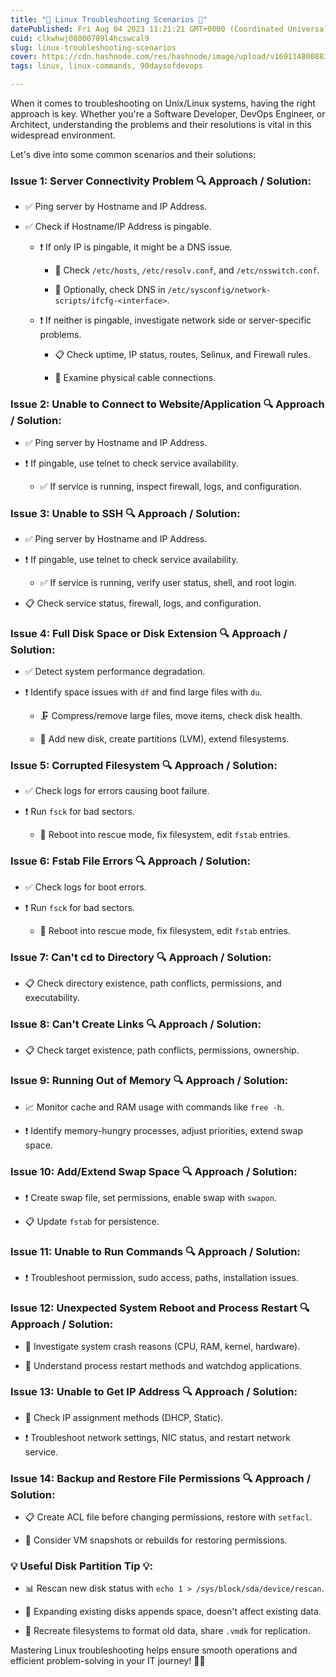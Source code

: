 ```yaml
---
title: "🐧 Linux Troubleshooting Scenarios 🐧"
datePublished: Fri Aug 04 2023 11:21:21 GMT+0000 (Coordinated Universal Time)
cuid: clkwhwj08000709l4hcswcal9
slug: linux-troubleshooting-scenarios
cover: https://cdn.hashnode.com/res/hashnode/image/upload/v1691148008832/b35c8a0f-f331-4053-be96-1e245fc8a12f.jpeg
tags: linux, linux-commands, 90daysofdevops

---
```


When it comes to troubleshooting on Unix/Linux systems, having the right approach is key. Whether you're a Software Developer, DevOps Engineer, or Architect, understanding the problems and their resolutions is vital in this widespread environment.

Let's dive into some common scenarios and their solutions:

### **Issue 1: Server Connectivity Problem** 🔍 **Approach / Solution**:

* ✅ Ping server by Hostname and IP Address.
    
* ✅ Check if Hostname/IP Address is pingable.
    
    * ❗ If only IP is pingable, it might be a DNS issue.
        
        * 📌 Check `/etc/hosts`, `/etc/resolv.conf`, and `/etc/nsswitch.conf`.
            
        * 📌 Optionally, check DNS in `/etc/sysconfig/network-scripts/ifcfg-<interface>`.
            
    * ❗ If neither is pingable, investigate network side or server-specific problems.
        
        * 📋 Check uptime, IP status, routes, Selinux, and Firewall rules.
            
        * 🔌 Examine physical cable connections.
            

### **Issue 2: Unable to Connect to Website/Application** 🔍 **Approach / Solution**:

* ✅ Ping server by Hostname and IP Address.
    
* ❗ If pingable, use telnet to check service availability.
    
    * ✅ If service is running, inspect firewall, logs, and configuration.
        

### **Issue 3: Unable to SSH** 🔍 **Approach / Solution**:

* ✅ Ping server by Hostname and IP Address.
    
* ❗ If pingable, use telnet to check service availability.
    
    * ✅ If service is running, verify user status, shell, and root login.
        
* 📋 Check service status, firewall, logs, and configuration.
    

### **Issue 4: Full Disk Space or Disk Extension** 🔍 **Approach / Solution**:

* ✅ Detect system performance degradation.
    
* ❗ Identify space issues with `df` and find large files with `du`.
    
    * 🗜 Compress/remove large files, move items, check disk health.
        
    * 📁 Add new disk, create partitions (LVM), extend filesystems.
        

### **Issue 5: Corrupted Filesystem** 🔍 **Approach / Solution**:

* ✅ Check logs for errors causing boot failure.
    
* ❗ Run `fsck` for bad sectors.
    
    * 🔧 Reboot into rescue mode, fix filesystem, edit `fstab` entries.
        

### **Issue 6: Fstab File Errors** 🔍 **Approach / Solution**:

* ✅ Check logs for boot errors.
    
* ❗ Run `fsck` for bad sectors.
    
    * 🔧 Reboot into rescue mode, fix filesystem, edit `fstab` entries.
        

### **Issue 7: Can't cd to Directory** 🔍 **Approach / Solution**:

* 📋 Check directory existence, path conflicts, permissions, and executability.
    

### **Issue 8: Can't Create Links** 🔍 **Approach / Solution**:

* 📋 Check target existence, path conflicts, permissions, ownership.
    

### **Issue 9: Running Out of Memory** 🔍 **Approach / Solution**:

* 📈 Monitor cache and RAM usage with commands like `free -h`.
    
* ❗ Identify memory-hungry processes, adjust priorities, extend swap space.
    

### **Issue 10: Add/Extend Swap Space** 🔍 **Approach / Solution**:

* ❗ Create swap file, set permissions, enable swap with `swapon`.
    
* 📋 Update `fstab` for persistence.
    

### **Issue 11: Unable to Run Commands** 🔍 **Approach / Solution**:

* ❗ Troubleshoot permission, sudo access, paths, installation issues.
    

### **Issue 12: Unexpected System Reboot and Process Restart** 🔍 **Approach / Solution**:

* 🔄 Investigate system crash reasons (CPU, RAM, kernel, hardware).
    
* 🔁 Understand process restart methods and watchdog applications.
    

### **Issue 13: Unable to Get IP Address** 🔍 **Approach / Solution**:

* 🔌 Check IP assignment methods (DHCP, Static).
    
* ❗ Troubleshoot network settings, NIC status, and restart network service.
    

### **Issue 14: Backup and Restore File Permissions** 🔍 **Approach / Solution**:

* 📋 Create ACL file before changing permissions, restore with `setfacl`.
    
* 📸 Consider VM snapshots or rebuilds for restoring permissions.
    

### 💡 **Useful Disk Partition Tip** 💡:

* 📊 Rescan new disk status with `echo 1 > /sys/block/sda/device/rescan`.
    
* 📝 Expanding existing disks appends space, doesn't affect existing data.
    
* 🔄 Recreate filesystems to format old data, share `.vmdk` for replication.
    

Mastering Linux troubleshooting helps ensure smooth operations and efficient problem-solving in your IT journey! 🚀🔧
